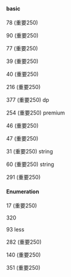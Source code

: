 #### basic

78 (重要250)

90 (重要250)

77 (重要250)

39 (重要250)

40 (重要250)

216 (重要250)

377 (重要250) dp

254 (重要250) premium

46 (重要250)

47 (重要250)

31 (重要250) string

60 (重要250) string

291 (重要250)

#### Enumeration

17 (重要250)

320 

93 less

282 (重要250)

140 (重要250)

351 (重要250)
